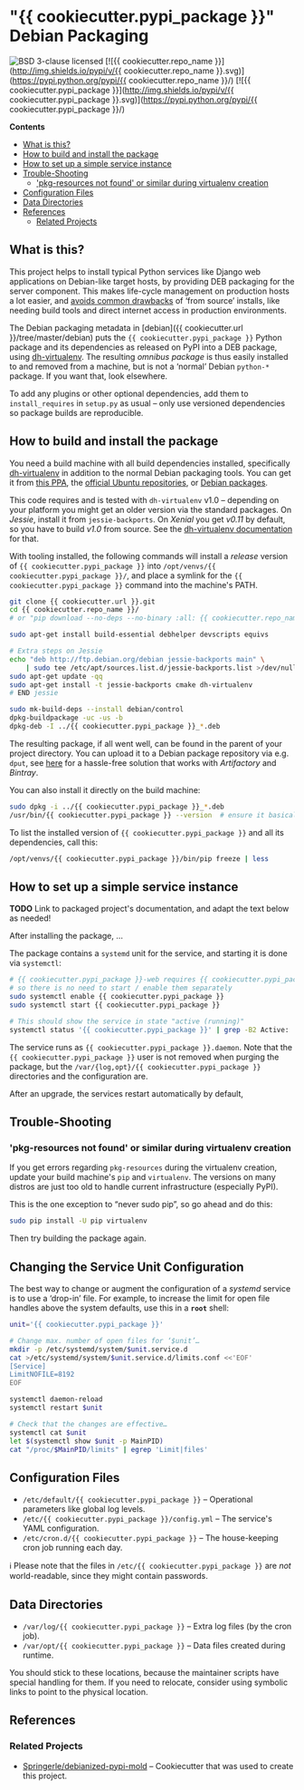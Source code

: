 # "{{ cookiecutter.pypi_package }}" Debian Packaging

![BSD 3-clause licensed](http://img.shields.io/badge/license-BSD_3--clause-red.svg)
[![{{ cookiecutter.repo_name }}](http://img.shields.io/pypi/v/{{ cookiecutter.repo_name }}.svg)](https://pypi.python.org/pypi/{{ cookiecutter.repo_name }}/)
[![{{ cookiecutter.pypi_package }}](http://img.shields.io/pypi/v/{{ cookiecutter.pypi_package }}.svg)](https://pypi.python.org/pypi/{{ cookiecutter.pypi_package }}/)

**Contents**

 * [What is this?](#what-is-this)
 * [How to build and install the package](#how-to-build-and-install-the-package)
 * [How to set up a simple service instance](#how-to-set-up-a-simple-service-instance)
 * [Trouble-Shooting](#trouble-shooting)
   * ['pkg-resources not found' or similar during virtualenv creation](#pkg-resources-not-found-or-similar-during-virtualenv-creation)
 * [Configuration Files](#configuration-files)
 * [Data Directories](#data-directories)
 * [References](#references)
   * [Related Projects](#related-projects)


## What is this?

This project helps to install typical Python services like Django web applications on Debian-like target hosts,
by providing DEB packaging for the server component.
This makes life-cycle management on production hosts a lot easier, and
[avoids common drawbacks](https://nylas.com/blog/packaging-deploying-python/) of ‘from source’ installs,
like needing build tools and direct internet access in production environments.

The Debian packaging metadata in
[debian]({{ cookiecutter.url }}/tree/master/debian)
puts the `{{ cookiecutter.pypi_package }}` Python package and its dependencies as released on PyPI into a DEB package,
using [dh-virtualenv](https://github.com/spotify/dh-virtualenv).
The resulting *omnibus package* is thus easily installed to and removed from a machine,
but is not a ‘normal’ Debian `python-*` package. If you want that, look elsewhere.

To add any plugins or other optional dependencies, add them to ``install_requires`` in ``setup.py`` as usual
– only use versioned dependencies so package builds are reproducible.


## How to build and install the package

You need a build machine with all build dependencies installed, specifically
[dh-virtualenv](https://github.com/spotify/dh-virtualenv) in addition to the normal Debian packaging tools.
You can get it from [this PPA](https://launchpad.net/~spotify-jyrki/+archive/ubuntu/dh-virtualenv),
the [official Ubuntu repositories](http://packages.ubuntu.com/search?keywords=dh-virtualenv),
or [Debian packages](https://packages.debian.org/source/sid/dh-virtualenv).

This code requires and is tested with ``dh-virtualenv`` v1.0
– depending on your platform you might get an older version via the standard packages.
On *Jessie*, install it from ``jessie-backports``.
On *Xenial* you get *v0.11* by default, so you have to build *v1.0* from source.
See the [dh-virtualenv documentation](https://dh-virtualenv.readthedocs.io/en/latest/tutorial.html#step-1-install-dh-virtualenv) for that.

With tooling installed,
the following commands will install a *release* version of `{{ cookiecutter.pypi_package }}` into `/opt/venvs/{{ cookiecutter.pypi_package }}/`,
and place a symlink for the `{{ cookiecutter.pypi_package }}` command into the machine's PATH.

```sh
git clone {{ cookiecutter.url }}.git
cd {{ cookiecutter.repo_name }}/
# or "pip download --no-deps --no-binary :all: {{ cookiecutter.repo_name }}" and unpack the archive

sudo apt-get install build-essential debhelper devscripts equivs

# Extra steps on Jessie
echo "deb http://ftp.debian.org/debian jessie-backports main" \
    | sudo tee /etc/apt/sources.list.d/jessie-backports.list >/dev/null
sudo apt-get update -qq
sudo apt-get install -t jessie-backports cmake dh-virtualenv
# END jessie

sudo mk-build-deps --install debian/control
dpkg-buildpackage -uc -us -b
dpkg-deb -I ../{{ cookiecutter.pypi_package }}_*.deb
```

The resulting package, if all went well, can be found in the parent of your project directory.
You can upload it to a Debian package repository via e.g. `dput`, see
[here](https://github.com/jhermann/artifactory-debian#package-uploading)
for a hassle-free solution that works with *Artifactory* and *Bintray*.

You can also install it directly on the build machine:

```sh
sudo dpkg -i ../{{ cookiecutter.pypi_package }}_*.deb
/usr/bin/{{ cookiecutter.pypi_package }} --version  # ensure it basically works
```

To list the installed version of `{{ cookiecutter.pypi_package }}` and all its dependencies, call this:

```sh
/opt/venvs/{{ cookiecutter.pypi_package }}/bin/pip freeze | less
```


## How to set up a simple service instance

**TODO** Link to packaged project's documentation, and adapt the text below as needed!

After installing the package, …

The package contains a ``systemd`` unit for the service, and starting it is done via ``systemctl``:

```sh
# {{ cookiecutter.pypi_package }}-web requires {{ cookiecutter.pypi_package }}-worker and {{ cookiecutter.pypi_package }}-cron,
# so there is no need to start / enable them separately
sudo systemctl enable {{ cookiecutter.pypi_package }}
sudo systemctl start {{ cookiecutter.pypi_package }}

# This should show the service in state "active (running)"
systemctl status '{{ cookiecutter.pypi_package }}' | grep -B2 Active:
```

The service runs as ``{{ cookiecutter.pypi_package }}.daemon``.
Note that the ``{{ cookiecutter.pypi_package }}`` user is not removed when purging the package,
but the ``/var/{log,opt}/{{ cookiecutter.pypi_package }}`` directories and the configuration are.

After an upgrade, the services restart automatically by default,


## Trouble-Shooting

### 'pkg-resources not found' or similar during virtualenv creation

If you get errors regarding ``pkg-resources`` during the virtualenv creation,
update your build machine's ``pip`` and ``virtualenv``.
The versions on many distros are just too old to handle current infrastructure (especially PyPI).

This is the one exception to “never sudo pip”, so go ahead and do this:

```sh
sudo pip install -U pip virtualenv
```

Then try building the package again.


## Changing the Service Unit Configuration

The best way to change or augment the configuration of a *systemd* service
is to use a ‘drop-in’ file.
For example, to increase the limit for open file handles
above the system defaults, use this in a **``root``** shell:

```sh
unit='{{ cookiecutter.pypi_package }}'

# Change max. number of open files for ‘$unit’…
mkdir -p /etc/systemd/system/$unit.service.d
cat >/etc/systemd/system/$unit.service.d/limits.conf <<'EOF'
[Service]
LimitNOFILE=8192
EOF

systemctl daemon-reload
systemctl restart $unit

# Check that the changes are effective…
systemctl cat $unit
let $(systemctl show $unit -p MainPID)
cat "/proc/$MainPID/limits" | egrep 'Limit|files'
```


## Configuration Files

 * ``/etc/default/{{ cookiecutter.pypi_package }}`` – Operational parameters like global log levels.
 * ``/etc/{{ cookiecutter.pypi_package }}/config.yml`` – The service's YAML configuration.
 * ``/etc/cron.d/{{ cookiecutter.pypi_package }}`` – The house-keeping cron job running each day.

 :information_source: Please note that the files in ``/etc/{{ cookiecutter.pypi_package }}``
 are *not* world-readable, since they might contain passwords.


## Data Directories

 * ``/var/log/{{ cookiecutter.pypi_package }}`` – Extra log files (by the cron job).
 * ``/var/opt/{{ cookiecutter.pypi_package }}`` – Data files created during runtime.

You should stick to these locations, because the maintainer scripts have special handling for them.
If you need to relocate, consider using symbolic links to point to the physical location.


## References

### Related Projects

 * [Springerle/debianized-pypi-mold](https://github.com/Springerle/debianized-pypi-mold) – Cookiecutter that was used to create this project.
